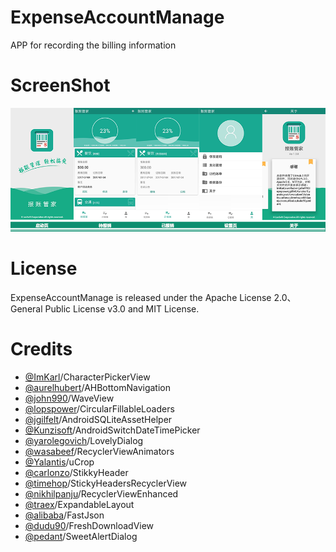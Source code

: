 # ExpenseAccountManage
APP for recording the billing information
# ScreenShot
![image](https://github.com/SunnyLeo2008/ExpenseAccountManage/raw/master/screenshot/mainscreens.png)
# License
ExpenseAccountManage is released under the Apache License 2.0、General Public License v3.0 and MIT License.
# Credits
* [@ImKarl](https://github.com/ImKarl/CharacterPickerView)/CharacterPickerView
* [@aurelhubert](https://github.com/aurelhubert/ahbottomnavigation)/AHBottomNavigation
* [@john990](https://github.com/john990/WaveView)/WaveView
* [@lopspower](https://github.com/lopspower/CircularFillableLoaders)/CircularFillableLoaders
* [@jgilfelt](https://github.com/jgilfelt/android-sqlite-asset-helper)/AndroidSQLiteAssetHelper
* [@Kunzisoft](https://github.com/Kunzisoft/Android-SwitchDateTimePicker)/AndroidSwitchDateTimePicker
* [@yarolegovich](https://github.com/yarolegovich/LovelyDialog)/LovelyDialog
* [@wasabeef](https://github.com/wasabeef/recyclerview-animators)/RecyclerViewAnimators
* [@Yalantis](https://github.com/Yalantis/uCrop)/uCrop
* [@carlonzo](https://github.com/carlonzo/StikkyHeader)/StikkyHeader
* [@timehop](https://github.com/timehop/sticky-headers-recyclerview)/StickyHeadersRecyclerView
* [@nikhilpanju](https://github.com/nikhilpanju/RecyclerViewEnhanced)/RecyclerViewEnhanced
* [@traex](https://github.com/traex/ExpandableLayout)/ExpandableLayout
* [@alibaba](https://github.com/alibaba/fastjson)/FastJson
* [@dudu90](https://github.com/dudu90/FreshDownloadView)/FreshDownloadView
* [@pedant](https://github.com/pedant/sweet-alert-dialog)/SweetAlertDialog
